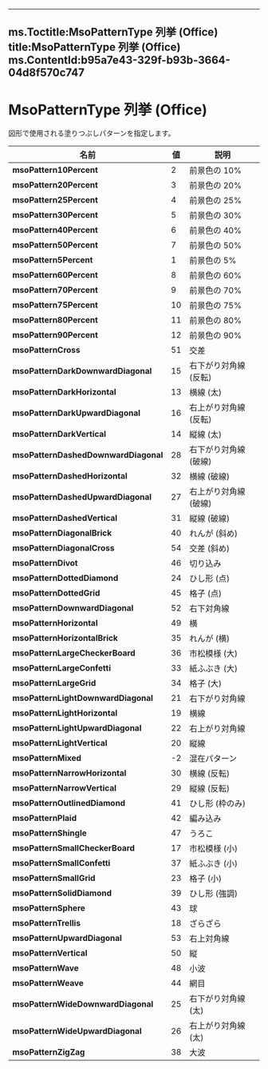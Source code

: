 

---
ms.Toctitle:MsoPatternType 列挙 (Office)
title:MsoPatternType 列挙 (Office)
ms.ContentId:b95a7e43-329f-b93b-3664-04d8f570c747
---
# MsoPatternType 列挙 (Office)




図形で使用される塗りつぶしパターンを指定します。

|**名前**|**値**|**説明**|
|---|---|---|
|**msoPattern10Percent**|2|前景色の 10%|
|**msoPattern20Percent**|3|前景色の 20%|
|**msoPattern25Percent**|4|前景色の 25%|
|**msoPattern30Percent**|5|前景色の 30%|
|**msoPattern40Percent**|6|前景色の 40%|
|**msoPattern50Percent**|7|前景色の 50%|
|**msoPattern5Percent**|1|前景色の 5%|
|**msoPattern60Percent**|8|前景色の 60%|
|**msoPattern70Percent**|9|前景色の 70%|
|**msoPattern75Percent**|10|前景色の 75%|
|**msoPattern80Percent**|11|前景色の 80%|
|**msoPattern90Percent**|12|前景色の 90%|
|**msoPatternCross**|51|交差|
|**msoPatternDarkDownwardDiagonal**|15|右下がり対角線 (反転)|
|**msoPatternDarkHorizontal**|13|横線 (太)|
|**msoPatternDarkUpwardDiagonal**|16|右上がり対角線 (反転)|
|**msoPatternDarkVertical**|14|縦線 (太)|
|**msoPatternDashedDownwardDiagonal**|28|右下がり対角線 (破線)|
|**msoPatternDashedHorizontal**|32|横線 (破線)|
|**msoPatternDashedUpwardDiagonal**|27|右上がり対角線 (破線)|
|**msoPatternDashedVertical**|31|縦線 (破線)|
|**msoPatternDiagonalBrick**|40|れんが (斜め)|
|**msoPatternDiagonalCross**|54|交差 (斜め)|
|**msoPatternDivot**|46|切り込み|
|**msoPatternDottedDiamond**|24|ひし形 (点)|
|**msoPatternDottedGrid**|45|格子 (点)|
|**msoPatternDownwardDiagonal**|52|右下対角線|
|**msoPatternHorizontal**|49|横|
|**msoPatternHorizontalBrick**|35|れんが (横)|
|**msoPatternLargeCheckerBoard**|36|市松模様 (大)|
|**msoPatternLargeConfetti**|33|紙ふぶき (大)|
|**msoPatternLargeGrid**|34|格子 (大)|
|**msoPatternLightDownwardDiagonal**|21|右下がり対角線|
|**msoPatternLightHorizontal**|19|横線|
|**msoPatternLightUpwardDiagonal**|22|右上がり対角線|
|**msoPatternLightVertical**|20|縦線|
|**msoPatternMixed**|-2|混在パターン|
|**msoPatternNarrowHorizontal**|30|横線 (反転)|
|**msoPatternNarrowVertical**|29|縦線 (反転)|
|**msoPatternOutlinedDiamond**|41|ひし形 (枠のみ)|
|**msoPatternPlaid**|42|編み込み|
|**msoPatternShingle**|47|うろこ|
|**msoPatternSmallCheckerBoard**|17|市松模様 (小)|
|**msoPatternSmallConfetti**|37|紙ふぶき (小)|
|**msoPatternSmallGrid**|23|格子 (小)|
|**msoPatternSolidDiamond**|39|ひし形 (強調)|
|**msoPatternSphere**|43|球|
|**msoPatternTrellis**|18|ざらざら|
|**msoPatternUpwardDiagonal**|53|右上対角線|
|**msoPatternVertical**|50|縦|
|**msoPatternWave**|48|小波|
|**msoPatternWeave**|44|網目|
|**msoPatternWideDownwardDiagonal**|25|右下がり対角線 (太)|
|**msoPatternWideUpwardDiagonal**|26|右上がり対角線 (太)|
|**msoPatternZigZag**|38|大波|




